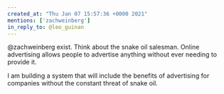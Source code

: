 ```yaml
---
created_at: "Thu Jan 07 15:57:36 +0000 2021"
mentions: ['zachweinberg']
in_reply_to: @leo_guinan
---
```


@zachweinberg exist. Think about the snake oil salesman. Online advertising allows people to advertise anything without ever needing to provide it.

I am building a system that will include the benefits of advertising for companies without the constant threat of snake oil.
